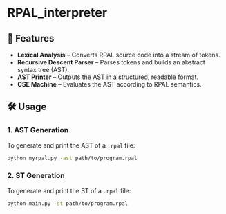 # RPAL_interpreter


## 🚀 Features

- **Lexical Analysis** – Converts RPAL source code into a stream of tokens.
- **Recursive Descent Parser** – Parses tokens and builds an abstract syntax tree (AST).
- **AST Printer** – Outputs the AST in a structured, readable format.
- **CSE Machine** – Evaluates the AST according to RPAL semantics.

## 🛠️ Usage

### 1. **AST Generation**
To generate and print the AST of a `.rpal` file:
```bash
python myrpal.py -ast path/to/program.rpal
```

### 2. **ST Generation**
To generate and print the ST of a `.rpal` file:
```bash
python main.py -st path/to/program.rpal


